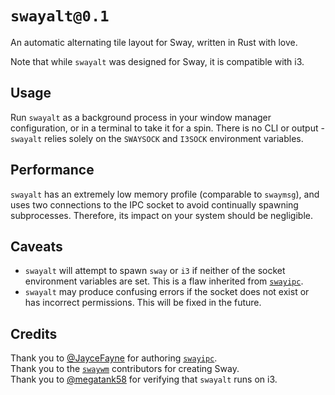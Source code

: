 # `swayalt@0.1`

An automatic alternating tile layout for Sway, written in Rust with love.

Note that while `swayalt` was designed for Sway, it is compatible with i3.

## Usage

Run `swayalt` as a background process in your window manager configuration, or
in a terminal to take it for a spin. There is no CLI or output - `swayalt`
relies solely on the `SWAYSOCK` and `I3SOCK` environment variables.

## Performance

`swayalt` has an extremely low memory profile (comparable to `swaymsg`), and
uses two connections to the IPC socket to avoid continually spawning
subprocesses. Therefore, its impact on your system should be negligible.

## Caveats

- `swayalt` will attempt to spawn `sway` or `i3` if neither of the socket
  environment variables are set. This is a flaw inherited from [`swayipc`].
- `swayalt` may produce confusing errors if the socket does not exist or has
  incorrect permissions. This will be fixed in the future.

[`swayipc`]: https://github.com/JayceFayne/swayipc-rs

## Credits

Thank you to [@JayceFayne] for authoring [`swayipc`].  
Thank you to the [`swaywm`] contributors for creating Sway.  
Thank you to [@megatank58] for verifying that `swayalt` runs on i3.  

[@JayceFayne]: https://github.com/JayceFayne
[`swaywm`]: https://github.com/swaywm
[@megatank58]: https://github.com/megatank58
